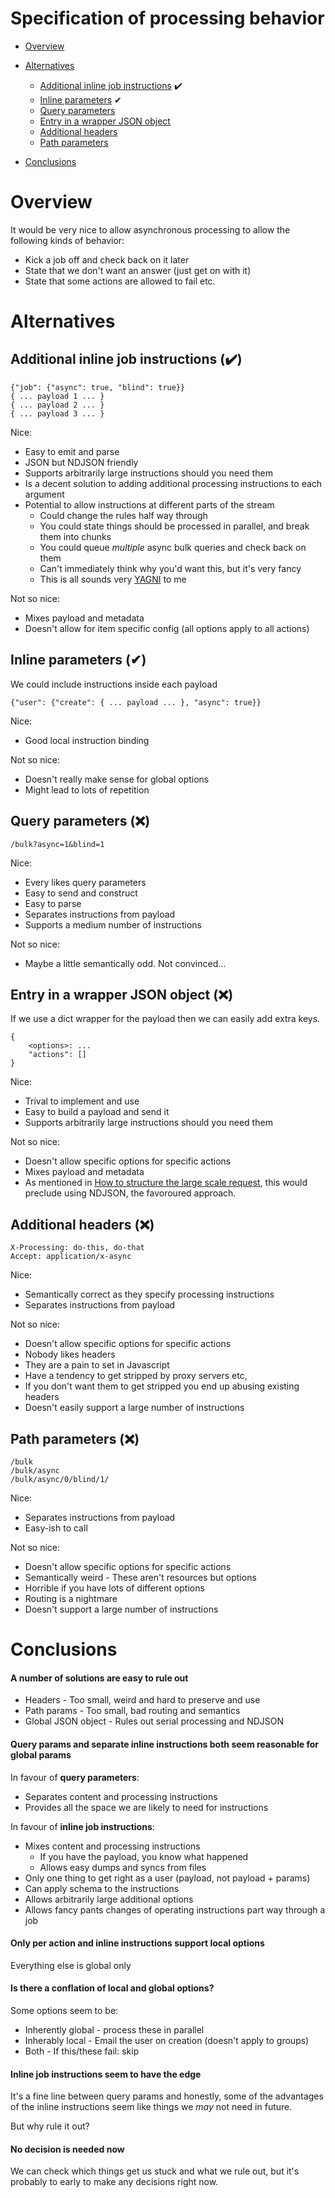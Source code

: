 # Specification of processing behavior

* [Overview](#overview)
* [Alternatives](#alternatives)
    * [Additional inline job instructions](#solution_1) ✔️
    * [Inline parameters](#solution_2) ✔
    * [Query parameters](#solution_3)
    * [Entry in a wrapper JSON object](#solution_4)
    * [Additional headers](#solution_5)
    * [Path parameters](#solution_6)
    
* [Conclusions](#conclusions)

# <a name='overview'></a>Overview

It would be very nice to allow asynchronous processing to allow the following 
kinds of behavior:

 * Kick a job off and check back on it later
 * State that we don't want an answer (just get on with it)
 * State that some actions are allowed to fail etc.

# <a name='alternatives'></a>Alternatives

## <a name='solution_1'></a>Additional inline job instructions (✔️)

    {"job": {"async": true, "blind": true}}
    { ... payload 1 ... }
    { ... payload 2 ... }
    { ... payload 3 ... }
    
Nice:

 * Easy to emit and parse
 * JSON but NDJSON friendly
 * Supports arbitrarily large instructions should you need them
 * Is a decent solution to adding additional processing instructions to each
   argument
 * Potential to allow instructions at different parts of the stream
    * Could change the rules half way through
    * You could state things should be processed in parallel, and break them
      into chunks
    * You could queue _multiple_ async bulk queries and check back on them
    * Can't immediately think why you'd want this, but it's very fancy
    * This is all sounds very [YAGNI](https://en.wikipedia.org/wiki/You_aren%27t_gonna_need_it) to me 

Not so nice:

 * Mixes payload and metadata
 * Doesn't allow for item specific config (all options apply to all actions)

## <a name='solution_2'></a>Inline parameters (✔)

We could include instructions inside each payload

    {"user": {"create": { ... payload ... }, "async": true}}
    
Nice:

 * Good local instruction binding
 
Not so nice:

 * Doesn't really make sense for global options
 * Might lead to lots of repetition


## <a name='solution_3'></a>Query parameters (❌)

    /bulk?async=1&blind=1
    
Nice:

 * Every likes query parameters
 * Easy to send and construct
 * Easy to parse
 * Separates instructions from payload 
 * Supports a medium number of instructions

Not so nice:

 * Maybe a little semantically odd. Not convinced...

## <a name='solution_4'></a>Entry in a wrapper JSON object (❌)

If we use a dict wrapper for the payload then we can easily add extra keys.

    {
        <options>: ...
        "actions": []
    }

Nice:

 * Trival to implement and use
 * Easy to build a payload and send it
 * Supports arbitrarily large instructions should you need them
    
Not so nice: 

 * Doesn't allow specific options for specific actions
 * Mixes payload and metadata
 * As mentioned in [How to structure the large scale request](request-structure.md),
  this would preclude using NDJSON, the favoroured approach.

## <a name='solution_5'></a>Additional headers (❌)

    X-Processing: do-this, do-that
    Accept: application/x-async

Nice:

 * Semantically correct as they specify processing instructions
 * Separates instructions from payload

Not so nice:

 * Doesn't allow specific options for specific actions
 * Nobody likes headers
 * They are a pain to set in Javascript 
 * Have a tendency to get stripped by proxy servers etc,
 * If you don't want them to get stripped you end up abusing existing headers
 * Doesn't easily support a large number of instructions
 
## <a name='solution_6'></a>Path parameters (❌)

    /bulk
    /bulk/async
    /bulk/async/0/blind/1/
    
Nice:

 * Separates instructions from payload
 * Easy-ish to call
 
Not so nice:

 * Doesn't allow specific options for specific actions
 * Semantically weird - These aren't resources but options
 * Horrible if you have lots of different options
 * Routing is a nightmare 
 * Doesn't support a large number of instructions

# <a name='conclusions'></a>Conclusions

#### A number of solutions are easy to rule out

 * Headers - Too small, weird and hard to preserve and use
 * Path params - Too small, bad routing and semantics
 * Global JSON object - Rules out serial processing and NDJSON
 
#### Query params and separate inline instructions both seem reasonable for global params

In favour of __query parameters__:

 * Separates content and processing instructions
 * Provides all the space we are likely to need for instructions

In favour of __inline job instructions__: 

 * Mixes content and processing instructions
    * If you have the payload, you know what happened
    * Allows easy dumps and syncs from files
 * Only one thing to get right as a user (payload, not payload + params)
 * Can apply schema to the instructions
 * Allows arbitrarily large additional options
 * Allows fancy pants changes of operating instructions part way through a job

#### Only per action and inline instructions support local options

Everything else is global only

#### Is there a conflation of local and global options?
 
Some options seem to be:

 * Inherently global - process these in parallel
 * Inherably local - Email the user on creation (doesn't apply to groups)
 * Both - If this/these fail: skip
 
#### Inline job instructions seem to have the edge

It's a fine line between query params and honestly, some of the advantages of
the inline instructions seem like things we _may_ not need in future. 

But why rule it out?

#### No decision is needed now

We can check which things get us stuck and what we rule out, but it's probably
to early to make any decisions right now.